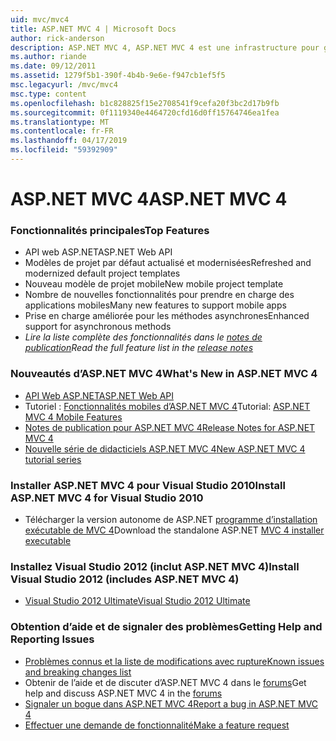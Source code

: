 ```yaml
---
uid: mvc/mvc4
title: ASP.NET MVC 4 | Microsoft Docs
author: rick-anderson
description: ASP.NET MVC 4, ASP.NET MVC 4 est une infrastructure pour générer des applications web évolutive et basée sur des normes à l’aide de modèles de conception bien établis et la puissance de AS....
ms.author: riande
ms.date: 09/12/2011
ms.assetid: 1279f5b1-390f-4b4b-9e6e-f947cb1ef5f5
msc.legacyurl: /mvc/mvc4
msc.type: content
ms.openlocfilehash: b1c828825f15e2708541f9cefa20f3bc2d17b9fb
ms.sourcegitcommit: 0f1119340e4464720cfd16d0ff15764746ea1fea
ms.translationtype: MT
ms.contentlocale: fr-FR
ms.lasthandoff: 04/17/2019
ms.locfileid: "59392909"
---
```

# <a name="aspnet-mvc-4"></a><span data-ttu-id="eecb0-103">ASP.NET MVC 4</span><span class="sxs-lookup"><span data-stu-id="eecb0-103">ASP.NET MVC 4</span></span>

### <a name="top-features"></a><span data-ttu-id="eecb0-104">Fonctionnalités principales</span><span class="sxs-lookup"><span data-stu-id="eecb0-104">Top Features</span></span>

- <span data-ttu-id="eecb0-105">API web ASP.NET</span><span class="sxs-lookup"><span data-stu-id="eecb0-105">ASP.NET Web API</span></span>
- <span data-ttu-id="eecb0-106">Modèles de projet par défaut actualisé et modernisées</span><span class="sxs-lookup"><span data-stu-id="eecb0-106">Refreshed and modernized default project templates</span></span>
- <span data-ttu-id="eecb0-107">Nouveau modèle de projet mobile</span><span class="sxs-lookup"><span data-stu-id="eecb0-107">New mobile project template</span></span>
- <span data-ttu-id="eecb0-108">Nombre de nouvelles fonctionnalités pour prendre en charge des applications mobiles</span><span class="sxs-lookup"><span data-stu-id="eecb0-108">Many new features to support mobile apps</span></span>
- <span data-ttu-id="eecb0-109">Prise en charge améliorée pour les méthodes asynchrones</span><span class="sxs-lookup"><span data-stu-id="eecb0-109">Enhanced support for asynchronous methods</span></span>
- <span data-ttu-id="eecb0-110">*Lire la liste complète des fonctionnalités dans le [notes de publication](../whitepapers/mvc4-release-notes.md)*</span><span class="sxs-lookup"><span data-stu-id="eecb0-110">*Read the full feature list in the [release notes](../whitepapers/mvc4-release-notes.md)*</span></span>


### <a name="whats-new-in-aspnet-mvc-4"></a><span data-ttu-id="eecb0-111">Nouveautés d’ASP.NET MVC 4</span><span class="sxs-lookup"><span data-stu-id="eecb0-111">What's New in ASP.NET MVC 4</span></span>

- [<span data-ttu-id="eecb0-112">API Web ASP.NET</span><span class="sxs-lookup"><span data-stu-id="eecb0-112">ASP.NET Web API</span></span>](../web-api/index.md)
- <span data-ttu-id="eecb0-113">Tutoriel : [Fonctionnalités mobiles d’ASP.NET MVC 4](overview/older-versions/aspnet-mvc-4-mobile-features.md)</span><span class="sxs-lookup"><span data-stu-id="eecb0-113">Tutorial: [ASP.NET MVC 4 Mobile Features](overview/older-versions/aspnet-mvc-4-mobile-features.md)</span></span>
- [<span data-ttu-id="eecb0-114">Notes de publication pour ASP.NET MVC 4</span><span class="sxs-lookup"><span data-stu-id="eecb0-114">Release Notes for ASP.NET MVC 4</span></span>](../whitepapers/mvc4-release-notes.md)
- [<span data-ttu-id="eecb0-115">Nouvelle série de didacticiels ASP.NET MVC 4</span><span class="sxs-lookup"><span data-stu-id="eecb0-115">New ASP.NET MVC 4 tutorial series</span></span>](overview/older-versions/getting-started-with-aspnet-mvc4/intro-to-aspnet-mvc-4.md)


### <a name="install-aspnet-mvc-4-for-visual-studio-2010"></a><span data-ttu-id="eecb0-116">Installer ASP.NET MVC 4 pour Visual Studio 2010</span><span class="sxs-lookup"><span data-stu-id="eecb0-116">Install ASP.NET MVC 4 for Visual Studio 2010</span></span>

- <span data-ttu-id="eecb0-117">Télécharger la version autonome de ASP.NET [programme d’installation exécutable de MVC 4](https://www.microsoft.com/download/details.aspx?id=30683)</span><span class="sxs-lookup"><span data-stu-id="eecb0-117">Download the standalone ASP.NET [MVC 4 installer executable](https://www.microsoft.com/download/details.aspx?id=30683)</span></span>


### <a name="install-visual-studio-2012-includes-aspnet-mvc-4"></a><span data-ttu-id="eecb0-118">Installez Visual Studio 2012 (inclut ASP.NET MVC 4)</span><span class="sxs-lookup"><span data-stu-id="eecb0-118">Install Visual Studio 2012 (includes ASP.NET MVC 4)</span></span>

- [<span data-ttu-id="eecb0-119">Visual Studio 2012 Ultimate</span><span class="sxs-lookup"><span data-stu-id="eecb0-119">Visual Studio 2012 Ultimate</span></span>](https://go.microsoft.com/fwlink/?linkid=247148)


### <a name="getting-help-and-reporting-issues"></a><span data-ttu-id="eecb0-120">Obtention d’aide et de signaler des problèmes</span><span class="sxs-lookup"><span data-stu-id="eecb0-120">Getting Help and Reporting Issues</span></span>

- [<span data-ttu-id="eecb0-121">Problèmes connus et la liste de modifications avec rupture</span><span class="sxs-lookup"><span data-stu-id="eecb0-121">Known issues and breaking changes list</span></span>](../whitepapers/mvc4-release-notes.md#_Toc303253815)
- <span data-ttu-id="eecb0-122">Obtenir de l’aide et de discuter d’ASP.NET MVC 4 dans le [forums](https://forums.asp.net/1146.aspx)</span><span class="sxs-lookup"><span data-stu-id="eecb0-122">Get help and discuss ASP.NET MVC 4 in the [forums](https://forums.asp.net/1146.aspx)</span></span>
- [<span data-ttu-id="eecb0-123">Signaler un bogue dans ASP.NET MVC 4</span><span class="sxs-lookup"><span data-stu-id="eecb0-123">Report a bug in ASP.NET MVC 4</span></span>](https://github.com/aspnet/AspNetWebStack/issues)
- [<span data-ttu-id="eecb0-124">Effectuer une demande de fonctionnalité</span><span class="sxs-lookup"><span data-stu-id="eecb0-124">Make a feature request</span></span>](http://aspnet.uservoice.com/forums/41201-asp-net-mvc)
